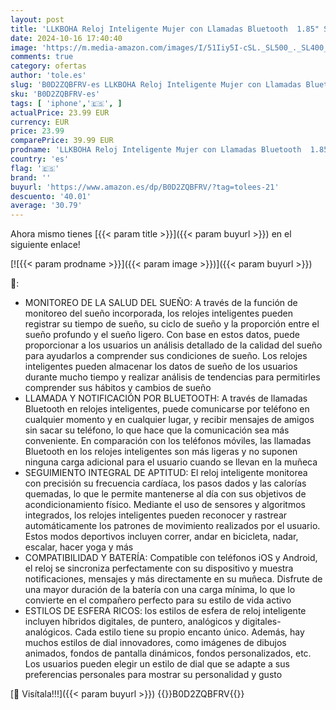 ```yaml
---
layout: post
title: 'LLKBOHA Reloj Inteligente Mujer con Llamadas Bluetooth  1.85" Smartwatch Impermeable  Reloj Deportivo Podómetro Pulsómetro  Monitor de sueño  Actividad Fitness Watch para Android iPhone'
date: 2024-10-16 17:40:40
image: 'https://m.media-amazon.com/images/I/51Iiy5I-cSL._SL500_._SL400_.jpg'
comments: true
category: ofertas
author: 'tole.es'
slug: 'B0D2ZQBFRV-es LLKBOHA Reloj Inteligente Mujer con Llamadas Bluetooth...'
sku: 'B0D2ZQBFRV-es'
tags: [ 'iphone','🇪🇸', ]
actualPrice: 23.99 EUR
currency: EUR
price: 23.99
comparePrice: 39.99 EUR
prodname: 'LLKBOHA Reloj Inteligente Mujer con Llamadas Bluetooth  1.85" Smartwatch Impermeable  Reloj Deportivo Podómetro Pulsómetro  Monitor de sueño  Actividad Fitness Watch para Android iPhone'
country: 'es'
flag: '🇪🇸'
brand: ''
buyurl: 'https://www.amazon.es/dp/B0D2ZQBFRV/?tag=tolees-21'
descuento: '40.01'
average: '30.79'
---
```


Ahora mismo tienes [{{< param title >}}]({{< param buyurl >}}) en el siguiente enlace!

[![{{< param prodname >}}]({{< param image >}})]({{< param buyurl >}})

🔎:

- MONITOREO DE LA SALUD DEL SUEÑO: A través de la función de monitoreo del sueño incorporada, los relojes inteligentes pueden registrar su tiempo de sueño, su ciclo de sueño y la proporción entre el sueño profundo y el sueño ligero. Con base en estos datos, puede proporcionar a los usuarios un análisis detallado de la calidad del sueño para ayudarlos a comprender sus condiciones de sueño. Los relojes inteligentes pueden almacenar los datos de sueño de los usuarios durante mucho tiempo y realizar análisis de tendencias para permitirles comprender sus hábitos y cambios de sueño
- LLAMADA Y NOTIFICACIÓN POR BLUETOOTH: A través de llamadas Bluetooth en relojes inteligentes, puede comunicarse por teléfono en cualquier momento y en cualquier lugar, y recibir mensajes de amigos sin sacar su teléfono, lo que hace que la comunicación sea más conveniente. En comparación con los teléfonos móviles, las llamadas Bluetooth en los relojes inteligentes son más ligeras y no suponen ninguna carga adicional para el usuario cuando se llevan en la muñeca
- SEGUIMIENTO INTEGRAL DE APTITUD: El reloj inteligente monitorea con precisión su frecuencia cardíaca, los pasos dados y las calorías quemadas, lo que le permite mantenerse al día con sus objetivos de acondicionamiento físico. Mediante el uso de sensores y algoritmos integrados, los relojes inteligentes pueden reconocer y rastrear automáticamente los patrones de movimiento realizados por el usuario. Estos modos deportivos incluyen correr, andar en bicicleta, nadar, escalar, hacer yoga y más
- COMPATIBILIDAD Y BATERÍA: Compatible con teléfonos iOS y Android, el reloj se sincroniza perfectamente con su dispositivo y muestra notificaciones, mensajes y más directamente en su muñeca. Disfrute de una mayor duración de la batería con una carga mínima, lo que lo convierte en el compañero perfecto para su estilo de vida activo
- ESTILOS DE ESFERA RICOS: los estilos de esfera de reloj inteligente incluyen híbridos digitales, de puntero, analógicos y digitales-analógicos. Cada estilo tiene su propio encanto único. Además, hay muchos estilos de dial innovadores, como imágenes de dibujos animados, fondos de pantalla dinámicos, fondos personalizados, etc. Los usuarios pueden elegir un estilo de dial que se adapte a sus preferencias personales para mostrar su personalidad y gusto

[🛒 Visítala!!!]({{< param buyurl >}})
{{<world>}}B0D2ZQBFRV{{</world>}}
